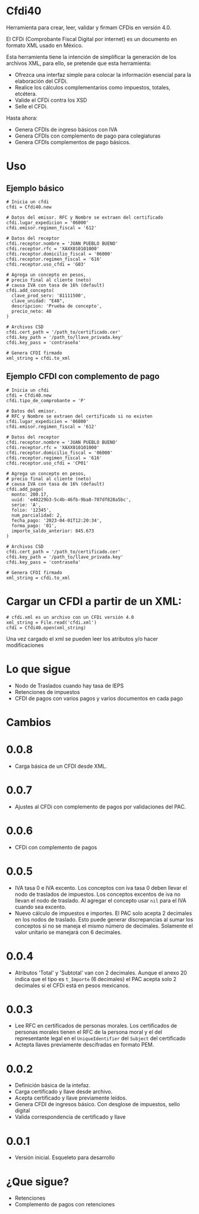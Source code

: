 # Cfdi40

Herramienta para crear, leer, validar y firmam CFDis en
versión 4.0.

El CFDi (Comprobante Fiscal Digital por internet) es un
documento en formato XML usado en México.

Esta herramienta tiene la intención de simplificar la
generación de los archivos XML, para ello, se pretende
que esta herramienta:

* Ofrezca una interfaz simple para colocar la
  información esencial para la elaboración del CFDi.
* Realice los cálculos complementarios como impuestos,
  totales, etcétera.
* Valide el CFDi contra los XSD
* Selle el CFDi.

Hasta ahora:

* Genera CFDIs de ingreso básicos con IVA
* Genera CFDIs con complemento de pago para colegiaturas
* Genera CFDIs complementos de pago básicos.

# Uso

## Ejemplo básico

    # Inicia un cfdi
    cfdi = Cfdi40.new

    # Datos del emisor. RFC y Nombre se extraen del certificado
    cfdi.lugar_expedicion = '06000'
    cfdi.emisor.regimen_fiscal = '612'

    # Datos del receptor
    cfdi.receptor.nombre = 'JUAN PUEBLO BUENO'
    cfdi.receptor.rfc = 'XAXX010101000'
    cfdi.receptor.domicilio_fiscal = '06000'
    cfdi.receptor.regimen_fiscal = '616'
    cfdi.receptor.uso_cfdi = 'G03'

    # Agrega un concepto en pesos,
    # precio final al cliente (neto)
    # causa IVA con tasa de 16% (default)
    cfdi.add_concepto(
      clave_prod_serv: '81111500',
      clave_unidad: "E48",
      descripcion: 'Prueba de concepto',
      precio_neto: 40
    )

    # Archivos CSD
    cfdi.cert_path = '/path_to/certificado.cer'
    cfdi.key_path = '/path_to/llave_privada.key'
    cfdi.key_pass = 'contraseña'

    # Genera CFDI firmado
    xml_string = cfdi.to_xml

## Ejemplo CFDI con complemento de pago

    # Inicia un cfdi
    cfdi = Cfdi40.new
    cfdi.tipo_de_comprobante = 'P'

    # Datos del emisor.
    # RFC y Nombre se extraen del certificado si no existen
    cfdi.lugar_expedicion = '06000'
    cfdi.emisor.regimen_fiscal = '612'

    # Datos del receptor
    cfdi.receptor.nombre = 'JUAN PUEBLO BUENO'
    cfdi.receptor.rfc = 'XAXX010101000'
    cfdi.receptor.domicilio_fiscal = '06000'
    cfdi.receptor.regimen_fiscal = '616'
    cfdi.receptor.uso_cfdi = 'CP01'

    # Agrega un concepto en pesos,
    # precio final al cliente (neto)
    # causa IVA con tasa de 16% (default)
    cfdi.add_pago(
      monto: 200.17,
      uuid: 'e40229b3-5c4b-46fb-9ba8-707df828a5bc',
      serie: 'A',
      folio: '12345',
      num_parcialidad: 2,
      fecha_pago: '2023-04-01T12:20:34',
      forma_pago: '01',
      importe_saldo_anterior: 845.673
    )

    # Archivos CSD
    cfdi.cert_path = '/path_to/certificado.cer'
    cfdi.key_path = '/path_to/llave_privada.key'
    cfdi.key_pass = 'contraseña'

    # Genera CFDI firmado
    xml_string = cfdi.to_xml

# Cargar un CFDI a partir de un XML:

    # cfdi.xml es un archivo con un CFDi versión 4.0
    xml_string = File.read('cfdi.xml')
    cfdi = Cfdi40.open(xml_string)

Una vez cargado el xml se pueden leer los atributos
y/o hacer modificaciones

# Lo que sigue

* Nodo de Traslados cuando hay tasa de IEPS
* Retenciones de impuestos
* CFDI de pagos con varios pagos y varios documentos en cada pago

# Cambios

# 0.0.8
* Carga básica de un CFDI desde XML.

# 0.0.7
* Ajustes al CFDi con complemento de pagos por validaciones del PAC.

# 0.0.6
* CFDi con complemento de pagos

# 0.0.5

* IVA tasa 0 e IVA excento. Los conceptos con iva tasa 0 deben llevar el
  nodo de traslados de impuestos. Los conceptos excentos de iva no
  llevan el nodo de traslado. Al agregar el concepto usar `nil` para el
  IVA cuando sea excento.
* Nuevo cálculo de impuestos e importes. El PAC solo acepta 2 decimales
  en los nodos de traslado. Esto puede generar discrepancias al sumar
  los conceptos si no se maneja el mismo número de decimales. Solamente
  el valor unitario se manejará con 6 decimales.

# 0.0.4

* Atributos 'Total' y 'Subtotal' van con 2 decimales. Aunque el anexo 20
  indica que el tipo es `t_Importe` (6 decimales) el PAC acepta solo 2
  decimales si el CFDi está en pesos mexicanos.

# 0.0.3

* Lee RFC en certificados de personas morales. Los certificados de
  personas morales tienen el RFC de la persona moral y el del
  representante legal en el `UniqueIdentifier` del `Subject` del
  certificado
* Actepta llaves previamente descifradas en formato PEM.

# 0.0.2

* Definición básica de la intefaz.
* Carga certificado y llave desde archivo.
* Acepta certificado y llave previamente leídos.
* Genera CFDI de ingresos básico. Con desglose de impuestos, sello
  digital
* Valida correspondencia de certificado y llave

# 0.0.1

* Versión inicial. Esqueleto para desarrollo

# ¿Que sigue?

* Retenciones
* Complemento de pagos con retenciones
